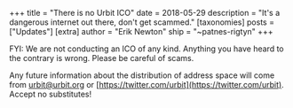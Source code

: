+++
title = "There is no Urbit ICO"
date = 2018-05-29
description = "It's a dangerous internet out there, don't get scammed."
[taxonomies]
posts = ["Updates"]
[extra]
author = "Erik Newton"
ship = "~patnes-rigtyn"
+++

FYI: We are not conducting an ICO of any kind. Anything you have heard to the
contrary is wrong. Please be careful of scams.

Any future information about the distribution of address space will come from
urbit@urbit.org or [https://twitter.com/urbit](https://twitter.com/urbit).
Accept no substitutes!
